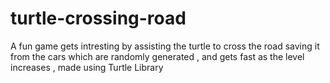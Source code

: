 # turtle-crossing-road
 A fun game gets intresting by assisting the turtle to cross the road saving it from the cars which are randomly generated , and gets fast as the level increases , made using Turtle Library
